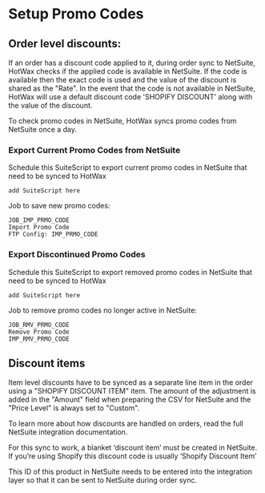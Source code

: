 # Setup Promo Codes

## Order level discounts:
If an order has a discount code applied to it, during order sync to NetSuite, HotWax checks if the applied code is available in NetSuite. If the code is available then the exact code is used and the value of the discount is shared as the "Rate". In the event that the code is not available in NetSuite, HotWax will use a default discount code 'SHOPIFY DISCOUNT' along with the value of the discount.


To check promo codes in NetSuite, HotWax syncs promo codes from NetSuite once a day.

### Export Current Promo Codes from NetSuite
Schedule this SuiteScript to export current promo codes in NetSuite that need to be synced to HotWax
```
add SuiteScript here
```

Job to save new promo codes:
```
JOB_IMP_PRMO_CODE
Import Promo Code
FTP Config: IMP_PRMO_CODE
```

### Export Discontinued Promo Codes
Schedule this SuiteScript to export removed promo codes in NetSuite that need to be synced to HotWax
```
add SuiteScript here
```
Job to remove promo codes no longer active in NetSuite:
```
JOB_RMV_PRMO_CODE
Remove Promo Code
IMP_RMV_PRMO_CODE
```

## Discount items
Item level discounts have to be synced as a separate line item in the order using a "SHOPIFY DISCOUNT ITEM" item. The amount of the adjustment is added in the "Amount" field when preparing the CSV for NetSuite and the "Price Level" is always set to "Custom".

To learn more about how discounts are handled on orders, read the full NetSuite integration documentation.

For this sync to work, a blanket ‘discount item’ must be created in NetSuite. If you’re using Shopify this discount code is usually ‘Shopify Discount Item’

This ID of this product in NetSuite needs to be entered into the integration layer so that it can be sent to NetSuite during order sync.

